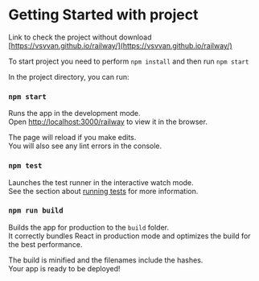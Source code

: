 # Getting Started with project

Link to check the project without download [https://vsvvan.github.io/railway/](https://vsvvan.github.io/railway/)

To start project you need to perform `npm install` and then run `npm start`

In the project directory, you can run:

### `npm start`

Runs the app in the development mode.\
Open [http://localhost:3000/railway](http://localhost:3000/railway) to view it in the browser.

The page will reload if you make edits.\
You will also see any lint errors in the console.

### `npm test`

Launches the test runner in the interactive watch mode.\
See the section about [running tests](https://facebook.github.io/create-react-app/docs/running-tests) for more information.

### `npm run build`

Builds the app for production to the `build` folder.\
It correctly bundles React in production mode and optimizes the build for the best performance.

The build is minified and the filenames include the hashes.\
Your app is ready to be deployed!
